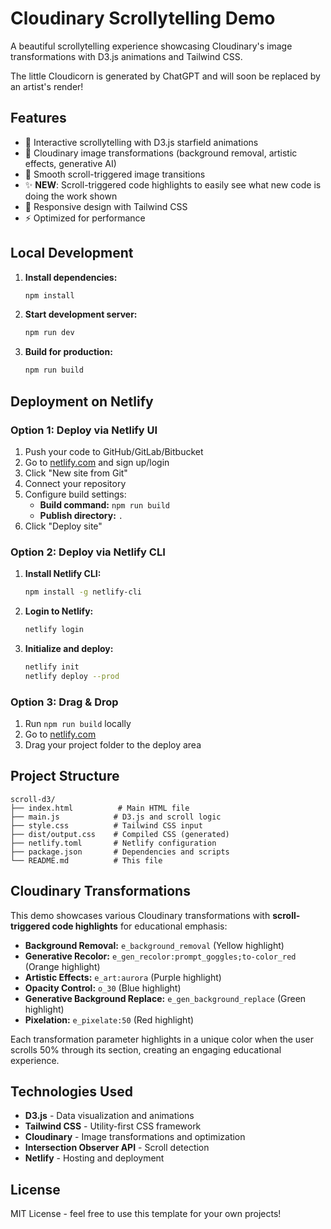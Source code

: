 # Cloudinary Scrollytelling Demo

A beautiful scrollytelling experience showcasing Cloudinary's image transformations with D3.js animations and Tailwind CSS.

The little Cloudicorn is generated by ChatGPT and will soon be replaced by an artist's render!

## Features

- 🌟 Interactive scrollytelling with D3.js starfield animations
- 🎨 Cloudinary image transformations (background removal, artistic effects, generative AI)
- 🎯 Smooth scroll-triggered image transitions
- ✨ **NEW**: Scroll-triggered code highlights to easily see what new code is doing the work shown
- 📱 Responsive design with Tailwind CSS
- ⚡ Optimized for performance

## Local Development

1. **Install dependencies:**
   ```bash
   npm install
   ```

2. **Start development server:**
   ```bash
   npm run dev
   ```

3. **Build for production:**
   ```bash
   npm run build
   ```

## Deployment on Netlify

### Option 1: Deploy via Netlify UI

1. Push your code to GitHub/GitLab/Bitbucket
2. Go to [netlify.com](https://netlify.com) and sign up/login
3. Click "New site from Git"
4. Connect your repository
5. Configure build settings:
   - **Build command:** `npm run build`
   - **Publish directory:** `.`
6. Click "Deploy site"

### Option 2: Deploy via Netlify CLI

1. **Install Netlify CLI:**
   ```bash
   npm install -g netlify-cli
   ```

2. **Login to Netlify:**
   ```bash
   netlify login
   ```

3. **Initialize and deploy:**
   ```bash
   netlify init
   netlify deploy --prod
   ```

### Option 3: Drag & Drop

1. Run `npm run build` locally
2. Go to [netlify.com](https://netlify.com)
3. Drag your project folder to the deploy area

## Project Structure

```
scroll-d3/
├── index.html          # Main HTML file
├── main.js            # D3.js and scroll logic
├── style.css          # Tailwind CSS input
├── dist/output.css    # Compiled CSS (generated)
├── netlify.toml       # Netlify configuration
├── package.json       # Dependencies and scripts
└── README.md          # This file
```

## Cloudinary Transformations

This demo showcases various Cloudinary transformations with **scroll-triggered code highlights** for educational emphasis:

- **Background Removal:** `e_background_removal` (Yellow highlight)
- **Generative Recolor:** `e_gen_recolor:prompt_goggles;to-color_red` (Orange highlight)
- **Artistic Effects:** `e_art:aurora` (Purple highlight)
- **Opacity Control:** `o_30` (Blue highlight)
- **Generative Background Replace:** `e_gen_background_replace` (Green highlight)
- **Pixelation:** `e_pixelate:50` (Red highlight)

Each transformation parameter highlights in a unique color when the user scrolls 50% through its section, creating an engaging educational experience.

## Technologies Used

- **D3.js** - Data visualization and animations
- **Tailwind CSS** - Utility-first CSS framework
- **Cloudinary** - Image transformations and optimization
- **Intersection Observer API** - Scroll detection
- **Netlify** - Hosting and deployment

## License

MIT License - feel free to use this template for your own projects! 